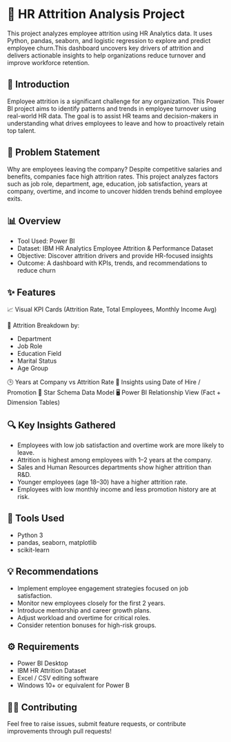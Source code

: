 # 🧠 HR Attrition Analysis Project

This project analyzes employee attrition using HR Analytics data. It uses Python, pandas, seaborn, and logistic regression to explore and predict employee churn.This dashboard uncovers key drivers of attrition and delivers actionable insights to help organizations reduce turnover and improve workforce retention.

## 📖 Introduction

Employee attrition is a significant challenge for any organization. This Power BI project aims to identify patterns and trends in employee turnover using real-world HR data. The goal is to assist HR teams and decision-makers in understanding what drives employees to leave and how to proactively retain top talent.

## 🎯 Problem Statement

Why are employees leaving the company?
Despite competitive salaries and benefits, companies face high attrition rates. This project analyzes factors such as job role, department, age, education, job satisfaction, years at company, overtime, and income to uncover hidden trends behind employee exits.

## 📊 Overview

- Tool Used: Power BI
- Dataset: IBM HR Analytics Employee Attrition & Performance Dataset
- Objective: Discover attrition drivers and provide HR-focused insights
- Outcome: A dashboard with KPIs, trends, and recommendations to reduce churn

## ✨ Features

📈 Visual KPI Cards (Attrition Rate, Total Employees, Monthly Income Avg)

🧠 Attrition Breakdown by:
- Department
- Job Role
- Education Field
- Marital Status
- Age Group

🕒 Years at Company vs Attrition Rate
📅 Insights using Date of Hire / Promotion
🔁 Star Schema Data Model
🖥️ Power BI Relationship View (Fact + Dimension Tables)

## 🔍 Key Insights Gathered

- Employees with low job satisfaction and overtime work are more likely to leave.
- Attrition is highest among employees with 1–2 years at the company.
- Sales and Human Resources departments show higher attrition than R&D.
- Younger employees (age 18–30) have a higher attrition rate.
- Employees with low monthly income and less promotion history are at risk.

## 🔧 Tools Used
- Python 3
- pandas, seaborn, matplotlib
- scikit-learn

## 💡 Recommendations

- Implement employee engagement strategies focused on job satisfaction.
- Monitor new employees closely for the first 2 years.
- Introduce mentorship and career growth plans.
- Adjust workload and overtime for critical roles.
- Consider retention bonuses for high-risk groups.

## ⚙️ Requirements

- Power BI Desktop
- IBM HR Attrition Dataset
- Excel / CSV editing software
- Windows 10+ or equivalent for Power B

## 🙋‍♀️ Contributing
Feel free to raise issues, submit feature requests, or contribute improvements through pull requests!


